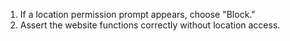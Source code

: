 1. If a location permission prompt appears, choose "Block."
2. Assert the website functions correctly without location access.